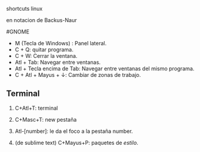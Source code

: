 shortcuts linux

en notacion de Backus-Naur

#GNOME

- M (Tecla de Windows) : Panel lateral.	 
- C + Q: quitar programa.
- C + W: Cerrar la ventana.
- Atl + Tab: Navegar entre ventanas.
- Atl + Tecla encima de Tab: Navegar entre ventanas del mismo programa.
- C + Atl + Mayus + ↓: Cambiar de zonas de trabajo.

## Terminal

1. C+Atl+T: terminal 

1. C+Masc+T: new pestaña

1. Atl-[number]: le da el foco a la pestaña number.

1. (de sublime text) C+Mayus+P: paquetes de _estilo_. 